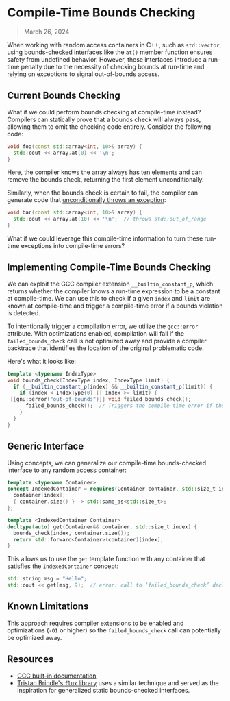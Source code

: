 # Compile-Time Bounds Checking

> March 26, 2024

When working with random access containers in C++, such as `std::vector`, using bounds-checked interfaces like the `at()` member function ensures safety from undefined behavior. However, these interfaces introduce a run-time penalty due to the necessity of checking bounds at run-time and relying on exceptions to signal out-of-bounds access.

## Current Bounds Checking

What if we could perform bounds checking at compile-time instead? Compilers can statically prove that a bounds check will always pass, allowing them to omit the checking code entirely. Consider the following code:

```cpp
void foo(const std::array<int, 10>& array) {
  std::cout << array.at(0) << '\n';
}
```

Here, the compiler knows the array always has ten elements and can remove the bounds check, returning the first element unconditionally.

Similarly, when the bounds check is certain to fail, the compiler can generate code that [unconditionally throws an exception](https://godbolt.org/z/94K457E7x):

```cpp
void bar(const std::array<int, 10>& array) {
  std::cout << array.at(10) << '\n';  // throws std::out_of_range
}
```

What if we could leverage this compile-time information to turn these run-time exceptions into compile-time errors?

## Implementing Compile-Time Bounds Checking

We can exploit the GCC compiler extension `__builtin_constant_p`, which returns whether the compiler knows a run-time expression to be a constant at compile-time. We can use this to check if a given `index` and `limit` are known at compile-time and trigger a compile-time error if a bounds violation is detected.

To intentionally trigger a compilation error, we utilize the `gcc::error` attribute. With optimizations enabled, compilation will fail if the `failed_bounds_check` call is not optimized away and provide a compiler backtrace that identifies the location of the original problematic code.

Here's what it looks like:

```cpp
template <typename IndexType>
void bounds_check(IndexType index, IndexType limit) {
  if (__builtin_constant_p(index) && __builtin_constant_p(limit)) {
    if (index < IndexType{0} || index >= limit) {
 [[gnu::error("out-of-bounds")]] void failed_bounds_check();
      failed_bounds_check();  // Triggers the compile-time error if the call is not optimized away
    }
  }
}
```

## Generic Interface

Using concepts, we can generalize our compile-time bounds-checked interface to any random access container:

```cpp
template <typename Container>
concept IndexedContainer = requires(Container container, std::size_t index) {
  container[index];
  { container.size() } -> std::same_as<std::size_t>;
};

template <IndexedContainer Container>
decltype(auto) get(Container&& container, std::size_t index) {
  bounds_check(index, container.size());
  return std::forward<Container>(container)[index];
}
```

This allows us to use the `get` template function with any container that satisfies the `IndexedContainer` concept:

```cpp
std::string msg = "Hello";
std::cout << get(msg, 9);  // error: call to ‘failed_bounds_check’ declared with attribute error: out-of-bounds
```

## Known Limitations

This approach requires compiler extensions to be enabled and optimizations (`-O1` or higher) so the `failed_bounds_check` call can potentially be optimized away.

## Resources

- [GCC built-in documentation](https://gcc.gnu.org/onlinedocs/gcc/Other-Builtins.html)
- [Tristan Brindle's `flux` library](https://github.com/tcbrindle/flux) uses a similar technique and served as the inspiration for generalized static bounds-checked interfaces.
